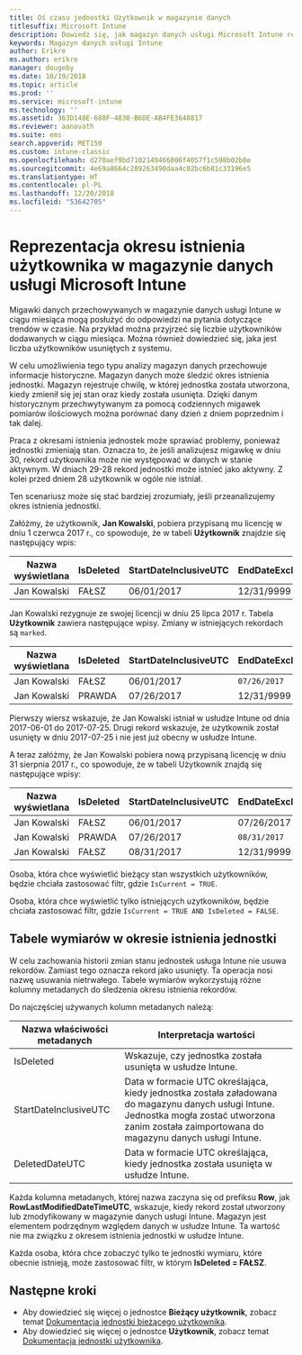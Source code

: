 ```yaml
---
title: Oś czasu jednostki Użytkownik w magazynie danych
titlesuffix: Microsoft Intune
description: Dowiedz się, jak magazyn danych usługi Microsoft Intune reprezentuje użytkowników na osi czasu.
keywords: Magazyn danych usługi Intune
author: Erikre
ms.author: erikre
manager: dougeby
ms.date: 10/19/2018
ms.topic: article
ms.prod: ''
ms.service: microsoft-intune
ms.technology: ''
ms.assetid: 363D148E-688F-4830-B6DE-AB4FE3648817
ms.reviewer: aanavath
ms.suite: ems
search.appverid: MET150
ms.custom: intune-classic
ms.openlocfilehash: d270aef9bd7102148466006f4057f1c598b02b0e
ms.sourcegitcommit: 4e69a8664c289263490daa4c02bc6b81c33196e5
ms.translationtype: HT
ms.contentlocale: pl-PL
ms.lasthandoff: 12/20/2018
ms.locfileid: "53642705"
---
```

# <a name="user-lifetime-representation-in-the-microsoft-intune-data-warehouse"></a>Reprezentacja okresu istnienia użytkownika w magazynie danych usługi Microsoft Intune

Migawki danych przechowywanych w magazynie danych usługi Intune w ciągu miesiąca mogą posłużyć do odpowiedzi na pytania dotyczące trendów w czasie. Na przykład można przyjrzeć się liczbie użytkowników dodawanych w ciągu miesiąca. Można również dowiedzieć się, jaka jest liczba użytkowników usuniętych z systemu.

W celu umożliwienia tego typu analizy magazyn danych przechowuje informacje historyczne. Magazyn danych może śledzić okres istnienia jednostki. Magazyn rejestruje chwilę, w której jednostka została utworzona, kiedy zmienił się jej stan oraz kiedy została usunięta. Dzięki danym historycznym przechwytywanym za pomocą codziennych migawek pomiarów ilościowych można porównać dany dzień z dniem poprzednim i tak dalej.

Praca z okresami istnienia jednostek może sprawiać problemy, ponieważ jednostki zmieniają stan. Oznacza to, że jeśli analizujesz migawkę w dniu 30, rekord użytkownika może nie występować w danych w stanie aktywnym. W dniach 29-28 rekord jednostki może istnieć jako aktywny. Z kolei przed dniem 28 użytkownik w ogóle nie istniał.

Ten scenariusz może się stać bardziej zrozumiały, jeśli przeanalizujemy okres istnienia jednostki.

Załóżmy, że użytkownik, **Jan Kowalski**, pobiera przypisaną mu licencję w dniu 1 czerwca 2017 r., co spowoduje, że w tabeli **Użytkownik** znajdzie się następujący wpis: 
 
| Nazwa wyświetlana | IsDeleted | StartDateInclusiveUTC | EndDateExclusiveUTC | IsCurrent 
| -- | -- | -- | -- | -- |
| Jan Kowalski | FAŁSZ | 06/01/2017 | 12/31/9999 | PRAWDA
 
Jan Kowalski rezygnuje ze swojej licencji w dniu 25 lipca 2017 r. Tabela **Użytkownik** zawiera następujące wpisy. Zmiany w istniejących rekordach są `marked`. 

| Nazwa wyświetlana | IsDeleted | StartDateInclusiveUTC | EndDateExclusiveUTC | IsCurrent 
| -- | -- | -- | -- | -- |
| Jan Kowalski | FAŁSZ | 06/01/2017 | `07/26/2017` | `FALSE` 
| Jan Kowalski | PRAWDA | 07/26/2017 | 12/31/9999 | PRAWDA 

Pierwszy wiersz wskazuje, że Jan Kowalski istniał w usłudze Intune od dnia 2017-06-01 do 2017-07-25. Drugi rekord wskazuje, że użytkownik został usunięty w dniu 2017-07-25 i nie jest już obecny w usłudze Intune.

A teraz załóżmy, że Jan Kowalski pobiera nową przypisaną licencję w dniu 31 sierpnia 2017 r., co spowoduje, że w tabeli Użytkownik znajdą się następujące wpisy:
 
| Nazwa wyświetlana | IsDeleted | StartDateInclusiveUTC | EndDateExclusiveUTC | IsCurrent 
| -- | -- | -- | -- | -- |
| Jan Kowalski | FAŁSZ | 06/01/2017 | 07/26/2017 | FAŁSZ 
| Jan Kowalski | PRAWDA | 07/26/2017 | `08/31/2017` | `FALSE` 
| Jan Kowalski | FAŁSZ | 08/31/2017 | 12/31/9999 | PRAWDA 
 
Osoba, która chce wyświetlić bieżący stan wszystkich użytkowników, będzie chciała zastosować filtr, gdzie `IsCurrent = TRUE`. 
 
Osoba, która chce wyświetlić tylko istniejących użytkowników, będzie chciała zastosować filtr, gdzie `IsCurrent = TRUE AND IsDeleted = FALSE`.

## <a name="dimension-tables-in-the-entity-lifetime"></a>Tabele wymiarów w okresie istnienia jednostki

W celu zachowania historii zmian stanu jednostek usługa Intune nie usuwa rekordów. Zamiast tego oznacza rekord jako usunięty. Ta operacja nosi nazwę usuwania nietrwałego. Tabele wymiarów wykorzystują różne kolumny metadanych do śledzenia okresu istnienia rekordów. 

Do najczęściej używanych kolumn metadanych należą: 

| Nazwa właściwości metadanych  | Interpretacja wartości |
|--|--|
| IsDeleted | Wskazuje, czy jednostka została usunięta w usłudze Intune. |
| StartDateInclusiveUTC  | Data w formacie UTC określająca, kiedy jednostka została załadowana do magazynu danych usługi Intune. Jednostka mogła zostać utworzona zanim została zaimportowana do magazynu danych usługi Intune. |
| DeletedDateUTC  | Data w formacie UTC określająca, kiedy jednostka została usunięta w usłudze Intune. |  

Każda kolumna metadanych, której nazwa zaczyna się od prefiksu **Row**, jak **RowLastModifiedDateTimeUTC**, wskazuje, kiedy rekord został utworzony lub zmodyfikowany w magazynie danych usługi Intune. Magazyn jest elementem podrzędnym względem danych w usłudze Intune. Ta wartość nie ma związku z okresem istnienia jednostki w usłudze Intune.  
 
Każda osoba, która chce zobaczyć tylko te jednostki wymiaru, które obecnie istnieją, może zastosować filtr, w którym **IsDeleted = FAŁSZ**.

## <a name="next-steps"></a>Następne kroki

 - Aby dowiedzieć się więcej o jednostce **Bieżący użytkownik**, zobacz temat [Dokumentacja jednostki bieżącego użytkownika](reports-ref-current-user.md).
 - Aby dowiedzieć się więcej o jednostce **Użytkownik**, zobacz temat [Dokumentacja jednostki użytkownika](reports-ref-user.md).
